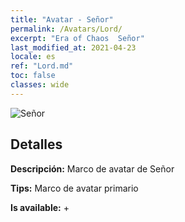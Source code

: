 ```yaml
---
title: "Avatar - Señor"
permalink: /Avatars/Lord/
excerpt: "Era of Chaos  Señor"
last_modified_at: 2021-04-23
locale: es
ref: "Lord.md"
toc: false
classes: wide
---
```

 ![Señor](/images/a/bg_head_mainView.png)

## Detalles

 **Descripción:** Marco de avatar de Señor 

 **Tips:** Marco de avatar primario 

 **Is available:**  + 

